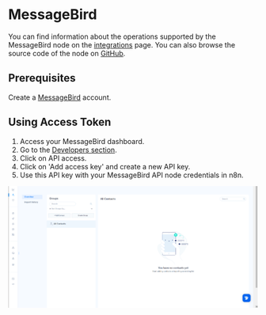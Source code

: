 # MessageBird

You can find information about the operations supported by the MessageBird node on the [integrations](https://n8n.io/integrations/n8n-nodes-base.messageBird) page. You can also browse the source code of the node on [GitHub](https://github.com/n8n-io/n8n/tree/master/packages/nodes-base/nodes/MessageBird).

## Prerequisites

Create a [MessageBird](https://www.messagebird.com/en/) account. 

## Using Access Token

1. Access your MessageBird dashboard.
2. Go to the [Developers section](https://dashboard.messagebird.com/en/developers/access).
3. Click on API access.
4. Click on 'Add access key' and create a new API key.
5. Use this API key with your MessageBird API node credentials in n8n.

![Getting MessageBird API credentials](./using-access-token.gif)
